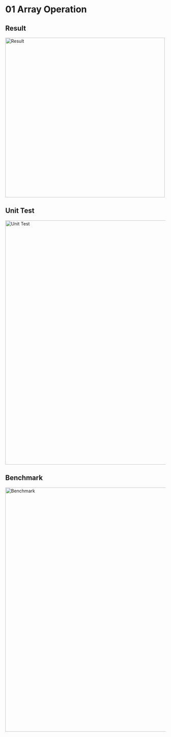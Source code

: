 # 01 Array Operation

## Result
<img width="501" alt="Result" src="https://github.com/rahmaninsani/dipay-backend-technical-test/assets/59505359/01e0dede-cb7e-48a7-b50a-dc869c826c68">

## Unit Test
<img width="766" alt="Unit Test" src="https://github.com/rahmaninsani/dipay-backend-technical-test/assets/59505359/9dee8eb8-175e-4357-94a4-9f9db5d414eb">

## Benchmark
<img width="766" alt="Benchmark" src="https://github.com/rahmaninsani/dipay-backend-technical-test/assets/59505359/0408ff99-8d00-4c03-ada6-ad7b44af9909">
